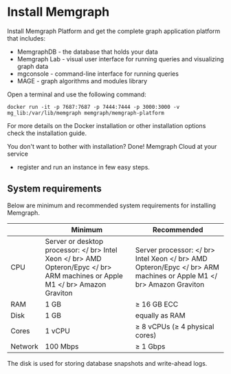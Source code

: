 # Install Memgraph

Install Memgraph Platform and get the complete graph application platform that includes:

- MemgraphDB - the database that holds your data
- Memgraph Lab - visual user interface for running queries and visualizing graph data
- mgconsole - command-line interface for running queries
- MAGE - graph algorithms and modules library

Open a terminal and use the following command:

```console
docker run -it -p 7687:7687 -p 7444:7444 -p 3000:3000 -v mg_lib:/var/lib/memgraph memgraph/memgraph-platform
```

For more details on the Docker installation or other installation options check
the installation guide.

You don't want to bother with installation? Done! Memgraph Cloud at your service
- register and run an instance in few easy steps.

## System requirements

Below are minimum and recommended system requirements for installing Memgraph.

|         | Minimum  | Recommended                    |
| ------- | -------- | ------------------------------ |
| CPU     | Server or desktop processor: </ br> Intel Xeon </ br> AMD Opteron/Epyc </ br> ARM machines or Apple M1 </ br> Amazon Graviton | Server processor: </ br> Intel Xeon </ br> AMD Opteron/Epyc </ br> ARM machines or Apple M1 </ br> Amazon Graviton |
| RAM     | 1 GB     | ≥ 16 GB ECC                    |
| Disk    | 1 GB     | equally as RAM                 |
| Cores   | 1 vCPU   | ≥ 8 vCPUs (≥ 4 physical cores) |
| Network | 100 Mbps | ≥ 1 Gbps                       |

The disk is used for storing database snapshots and write-ahead logs.

